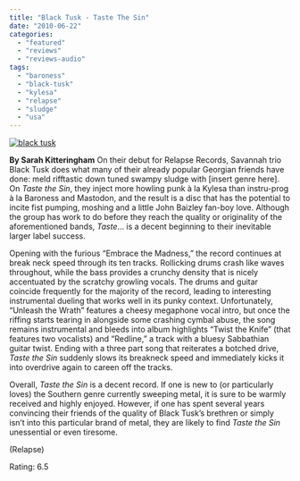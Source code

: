 ```yaml
---
title: "Black Tusk - Taste The Sin"
date: "2010-06-22"
categories: 
  - "featured"
  - "reviews"
  - "reviews-audio"
tags: 
  - "baroness"
  - "black-tusk"
  - "kylesa"
  - "relapse"
  - "sludge"
  - "usa"
---
```


[![black tusk](http://www.hellbound.ca/wp-content/uploads/2010/06/black-tusk.jpg "black tusk")](http://www.hellbound.ca/wp-content/uploads/2010/06/black-tusk.jpg)

**By Sarah Kitteringham** On their debut for Relapse Records, Savannah trio Black Tusk does what many of their already popular Georgian friends have done: meld rifftastic down tuned swampy sludge with \[insert genre here\]. On _Taste the Sin_, they inject more howling punk à la Kylesa than instru-prog à la Baroness and Mastodon, and the result is a disc that has the potential to incite fist pumping, moshing and a little John Baizley fan-boy love. Although the group has work to do before they reach the quality or originality of the aforementioned bands, _Taste_… is a decent beginning to their inevitable larger label success.

Opening with the furious “Embrace the Madness,” the record continues at break neck speed through its ten tracks. Rollicking drums crash like waves throughout, while the bass provides a crunchy density that is nicely accentuated by the scratchy growling vocals. The drums and guitar coincide frequently for the majority of the record, leading to interesting instrumental dueling that works well in its punky context. Unfortunately, “Unleash the Wrath” features a cheesy megaphone vocal intro, but once the riffing starts tearing in alongside some crashing cymbal abuse, the song remains instrumental and bleeds into album highlights “Twist the Knife” (that features two vocalists) and “Redline,” a track with a bluesy Sabbathian guitar twist. Ending with a three part song that reiterates a botched drive, _Taste the Sin_ suddenly slows its breakneck speed and immediately kicks it into overdrive again to careen off the tracks.

Overall, _Taste the Sin_ is a decent record. If one is new to (or particularly loves) the Southern genre currently sweeping metal, it is sure to be warmly received and highly enjoyed. However, if one has spent several years convincing their friends of the quality of Black Tusk’s brethren or simply isn’t into this particular brand of metal, they are likely to find _Taste the Sin_ unessential or even tiresome.

(Relapse)

Rating: 6.5
